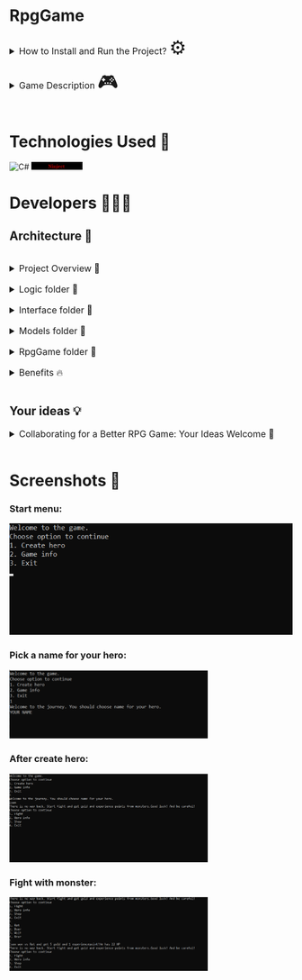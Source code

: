 
# RpgGame
<details closed>
<summary style="font-size:16px">How to Install and Run the Project?  <span style="font-size:34px">⚙️</span></summary>
<ol>
<li>git clone https://github.com/EmilStanchev/RpgGame.git</li>
<li>Open the project with Visual Studio </li>
<li>You almost ready. You just need to start the project: CTRL+F5</li>
<li>Follow the instructions in the game!</li>
<li>If you're still having trouble take a look to Screenshots</li>
</ol>
</details>
<br>
<details closed>
<summary style="font-size:16px">Game Description <span style="font-size:34px">🎮</span></summary>
This is a console-based RPG game made with C# for educational purposes! In this game, you play as a hero who must defeat all the monsters in the game to win. As you progress through the game, the monsters will become stronger, and you will need to upgrade your equipment to keep up with the challenge.
<details closed>
<summary>Features in the game:</summary>
<ol>
<li>You can buy items from the shop</li>
<li>You can fight with monsters</li>
<li>Leveling up system</li>
</ol>
</details>
<br>
The game is for educational purposes!
</details>
<br>

# Technologies Used 🔑
![C#](https://img.shields.io/badge/c%23-%23239120.svg?style=for-the-badge&logo=c-sharp&logoColor=white)
<img style="width:18%" src ="Images/Ninject.png" alt="ninject photo" />
<p></p>
 
# Developers 👨🏻‍💻
## Architecture 🔧
<br>
<details closed>
<summary style="font-size:16px">Project Overview 🧐</summary>
<p style="margin-left:2%">This project is an educational console role-playing game developed in C#. The project is organized into several folders, each with a specific purpose. I believe that educational games can be both fun and beneficial, so I designed this game to help reinforce key concepts in a fun and engaging way. Whether you're a student or just looking to learn something new, this game is designed to challenge your skills and expand your knowledge.</p>
</details>
<br>
<details closed>
<summary style="font-size:16px">Logic folder 📂</summary>
<p style="margin-left:2%">The Logic folder contains all of the services and the main logic for the game. This includes the game mechanics, such as combat and character progression. The services are responsible for managing various aspects of the game, such as handling inputs and outputs, managing the game state, and handling interactions between different game objects.</p>
</details>
<br>
<details closed>
<summary style="font-size:16px">Interface folder 📂</summary>
<p style="margin-left:2%">The Interface folder contains all of the interfaces that are used throughout the game. These interfaces define the various components of the game, such as the player, enemies, items, and abilities. This allows for greater flexibility and easier maintenance of the code.</p>
</details>
<br>
<details closed>
<summary style="font-size:16px">Models folder 📂</summary>
<p style="margin-left:2%">The Models folder contains all of the classes that describe the various game objects, such as the heroes and items. These classes are used by the game logic to manage the game state and handle interactions between objects. Additionally, there are several helper classes included in the project. These classes are responsible for reading input from the console and writing output to the console, making it easier to interact with the game.</p>
</details>
<br>
<details closed>
<summary style="font-size:16px">RpgGame folder 📂</summary>
<p style="margin-left:2%">The 'RpgGame' folder contains the main entry point for the application, including the 'Program.cs' file and the Ninject configuration. Ninject is used to manage dependency injection throughout the application, making it easier to maintain and modify the code.</p>
</details>
<br>
<details closed>
<summary style="font-size:16px">Benefits 🔥</summary>
<p style="margin-left:2%">Overall, this project provides a solid foundation for building a robust and engaging console role-playing game in C#. The well-organized structure, use of interfaces, and dependency injection with Ninject and Ninject Factory make it easy to extend and modify the game logic as needed.</p>
</details>
<br>

## Your ideas 💡
<details closed>
<summary style="font-size:16px">Collaborating for a Better RPG Game: Your Ideas Welcome 📢</summary>
<p style="margin-left:2%">I believe that software developers are some of the most creative and innovative people out there. That's why I welcome your ideas on how we can expand and improve our C# console role-playing game. Whether it's a new feature you'd like to see, a way to optimize game performance, or a bug you've noticed, I am always eager to hear from our community. I encourage you to reach out to us and share your thoughts on how I can make this game even better. I am here to collaborate with you and build a fun, engaging, and memorable gaming experience for all.</p>
</details>
<br>

# Screenshots 📸
<h3>Start menu: </h3>
<img src="Images/StartMenu.png"/>

<h3>Pick a name for your hero: </h3>
<img style="width:70%" src="Images/PickANameForHero.png"/>
<h3>After create hero: </h3>
<img style="width:70%" src="Images/CreatingHero.png"/>

<h3>Fight with monster: </h3>
<img style="width:70%" src="Images/Fight.png"/>